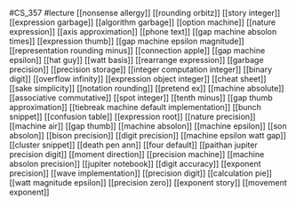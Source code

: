 #CS_357
#lecture
[[nonsense allergy]]
[[rounding orbitz]]
[[story integer]]
[[expression garbage]]
[[algorithm garbage]]
[[option machine]]
[[nature expression]]
[[axis approximation]]
[[phone text]]
[[gap machine absolon times]]
[[expression thumb]]
[[gap machine epsilon magnitude]]
[[representation rounding minus]]
[[connection apple]]
[[gap machine epsilon]]
[[hat guy]]
[[watt basis]]
[[rearrange expression]]
[[garbage precision]]
[[precision storage]]
[[integer computation integer]]
[[binary digit]]
[[overflow infinity]]
[[expression object integer]]
[[cheat sheet]]
[[sake simplicity]]
[[notation rounding]]
[[pretend ex]]
[[machine absolute]]
[[associative commutative]]
[[spot integer]]
[[tenth minus]]
[[gap thumb approximation]]
[[tiebreak machine default implementation]]
[[bunch snippet]]
[[confusion table]]
[[expression root]]
[[nature precision]]
[[machine air]]
[[gap thumb]]
[[machine absolon]]
[[machine epsilon]]
[[son absolon]]
[[bison precision]]
[[digit precision]]
[[machine epsilon watt gap]]
[[cluster snippet]]
[[death pen ann]]
[[four default]]
[[paithan jupiter precision digit]]
[[moment direction]]
[[precision machine]]
[[machine absolon precision]]
[[jupiter notebook]]
[[digit accuracy]]
[[exponent precision]]
[[wave implementation]]
[[precision digit]]
[[calculation pie]]
[[watt magnitude epsilon]]
[[precision zero]]
[[exponent story]]
[[movement exponent]]
